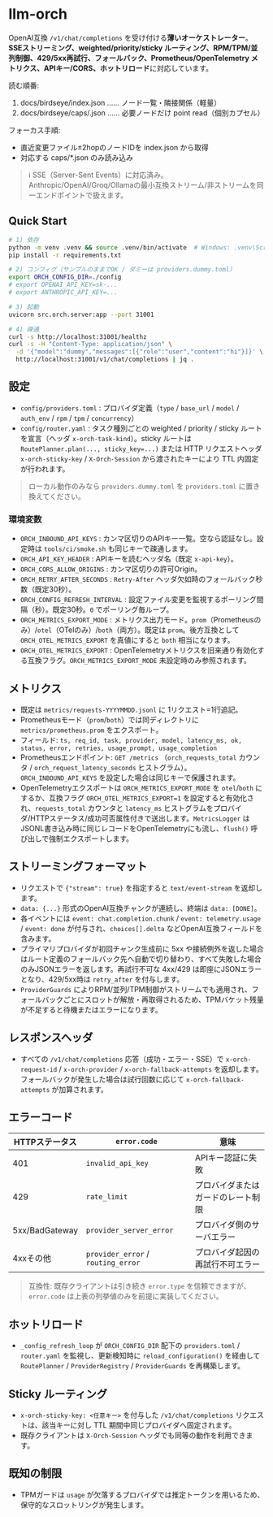 # llm-orch

OpenAI互換 `/v1/chat/completions` を受け付ける**薄いオーケストレーター**。**SSEストリーミング、weighted/priority/sticky ルーティング、RPM/TPM/並列制御、429/5xx再試行、フォールバック、Prometheus/OpenTelemetry メトリクス、APIキー/CORS、ホットリロード**に対応しています。

<!-- LLM-BOOTSTRAP v1 -->
読む順番:
1. docs/birdseye/index.json  …… ノード一覧・隣接関係（軽量）
2. docs/birdseye/caps/<path>.json …… 必要ノードだけ point read（個別カプセル）

フォーカス手順:
- 直近変更ファイル±2hopのノードIDを index.json から取得
- 対応する caps/*.json のみ読み込み
<!-- /LLM-BOOTSTRAP -->

> ℹ️ SSE（Server-Sent Events）に対応済み。Anthropic/OpenAI/Groq/Ollamaの最小互換ストリーム/非ストリームを同一エンドポイントで扱えます。

## Quick Start

```bash
# 1) 依存
python -m venv .venv && source .venv/bin/activate  # Windows: .venv\Scripts\activate
pip install -r requirements.txt

# 2) コンフィグ（サンプルのままでOK / ダミーは providers.dummy.toml）
export ORCH_CONFIG_DIR=./config
# export OPENAI_API_KEY=sk-...
# export ANTHROPIC_API_KEY=...

# 3) 起動
uvicorn src.orch.server:app --port 31001

# 4) 疎通
curl -s http://localhost:31001/healthz
curl -s -H "Content-Type: application/json" \
  -d '{"model":"dummy","messages":[{"role":"user","content":"hi"}]}' \
  http://localhost:31001/v1/chat/completions | jq .
```

## 設定

- `config/providers.toml` : プロバイダ定義（`type` / `base_url` / `model` / `auth_env` / `rpm` / `tpm` / `concurrency`）
- `config/router.yaml` : タスク種別ごとの weighted / priority / sticky ルートを宣言（ヘッダ `x-orch-task-kind`）。sticky ルートは `RoutePlanner.plan(..., sticky_key=...)` または HTTP リクエストヘッダ `x-orch-sticky-key` / `X-Orch-Session` から渡されたキーにより TTL 内固定が行われます。

> ローカル動作のみなら `providers.dummy.toml` を `providers.toml` に置き換えてください。

### 環境変数

- `ORCH_INBOUND_API_KEYS` : カンマ区切りのAPIキー一覧。空なら認証なし。設定時は `tools/ci/smoke.sh` も同じキーで疎通します。
- `ORCH_API_KEY_HEADER` : APIキーを読むヘッダ名（既定 `x-api-key`）。
- `ORCH_CORS_ALLOW_ORIGINS` : カンマ区切りの許可Origin。
- `ORCH_RETRY_AFTER_SECONDS` : `Retry-After` ヘッダ欠如時のフォールバック秒数（既定30秒）。
- `ORCH_CONFIG_REFRESH_INTERVAL` : 設定ファイル変更を監視するポーリング間隔（秒）。既定30秒。`0` でポーリング毎ループ。
- `ORCH_METRICS_EXPORT_MODE` : メトリクス出力モード。`prom`（Prometheusのみ）/`otel`（OTelのみ）/`both`（両方）。既定は `prom`。後方互換として `ORCH_OTEL_METRICS_EXPORT` を真値にすると `both` 相当になります。
- `ORCH_OTEL_METRICS_EXPORT` : OpenTelemetryメトリクスを旧来通り有効化する互換フラグ。`ORCH_METRICS_EXPORT_MODE` 未設定時のみ参照されます。

## メトリクス

- 既定は `metrics/requests-YYYYMMDD.jsonl` に 1リクエスト=1行追記。
- Prometheusモード（`prom`/`both`）では同ディレクトリに `metrics/prometheus.prom` をエクスポート。
- フィールド: `ts, req_id, task, provider, model, latency_ms, ok, status, error, retries, usage_prompt, usage_completion`
- Prometheusエンドポイント: `GET /metrics` （`orch_requests_total` カウンタ / `orch_request_latency_seconds` ヒストグラム）。`ORCH_INBOUND_API_KEYS` を設定した場合は同じキーで保護されます。
- OpenTelemetryエクスポートは `ORCH_METRICS_EXPORT_MODE` を `otel`/`both` にするか、互換フラグ `ORCH_OTEL_METRICS_EXPORT=1` を設定すると有効化され、`requests_total` カウンタと `latency_ms` ヒストグラムをプロバイダ/HTTPステータス/成功可否属性付きで送出します。`MetricsLogger` はJSONL書き込み時に同じレコードをOpenTelemetryにも流し、`flush()` 呼び出しで強制エクスポートします。

## ストリーミングフォーマット

- リクエストで `{"stream": true}` を指定すると `text/event-stream` を返却します。
- `data: {...}` 形式のOpenAI互換チャンクが連続し、終端は `data: [DONE]`。
- 各イベントには `event: chat.completion.chunk` / `event: telemetry.usage` / `event: done` が付与され、`choices[].delta` などOpenAI互換フィールドを含みます。
- プライマリプロバイダが初回チャンク生成前に 5xx や接続例外を返した場合はルート定義のフォールバック先へ自動で切り替わり、すべて失敗した場合のみJSONエラーを返します。再試行不可な 4xx/429 は即座にJSONエラーとなり、429/5xx時は `retry_after` を付与します。
- `ProviderGuards` によりRPM/並列/TPM制御がストリームでも適用され、フォールバックごとにスロットが解放・再取得されるため、TPMバケット残量が不足すると待機またはエラーになります。

## レスポンスヘッダ

- すべての `/v1/chat/completions` 応答（成功・エラー・SSE）で `x-orch-request-id` / `x-orch-provider` / `x-orch-fallback-attempts` を返却します。フォールバックが発生した場合は試行回数に応じて `x-orch-fallback-attempts` が加算されます。

## エラーコード

| HTTPステータス | `error.code`                | 意味                             |
|----------------|-----------------------------|----------------------------------|
| 401            | `invalid_api_key`            | APIキー認証に失敗                 |
| 429            | `rate_limit`                 | プロバイダまたはガードのレート制限 |
| 5xx/BadGateway | `provider_server_error`      | プロバイダ側のサーバエラー         |
| 4xxその他      | `provider_error` / `routing_error` | プロバイダ起因の再試行不可エラー |

> 互換性: 既存クライアントは引き続き `error.type` を信頼できますが、`error.code` は上表の列挙値のみを前提に実装してください。

## ホットリロード

- `_config_refresh_loop` が `ORCH_CONFIG_DIR` 配下の `providers.toml` / `router.yaml` を監視し、更新検知時に `reload_configuration()` を経由して `RoutePlanner` / `ProviderRegistry` / `ProviderGuards` を再構築します。

## Sticky ルーティング

- `x-orch-sticky-key: <任意キー>` を付与した `/v1/chat/completions` リクエストは、該当キーに対し TTL 期間中同じプロバイダへ固定されます。
- 既存クライアントは `X-Orch-Session` ヘッダでも同等の動作を利用できます。

## 既知の制限

- TPMガードは `usage` が欠落するプロバイダでは推定トークンを用いるため、保守的なスロットリングが発生します。
